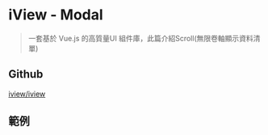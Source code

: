 # iView - Modal

> 一套基於 Vue.js 的高質量UI 組件庫，此篇介紹Scroll(無限卷軸顯示資料清單)

## Github

[iview/iview](https://github.com/iview/iview)


## 範例
